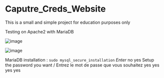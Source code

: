 # Caputre_Creds_Website
This is a small and simple project for education purposes only

Testing on Apache2 with MariaDB


![image](https://github.com/Karmhack/Caputre_Creds_Website/assets/78755695/aa7eae1e-4ac7-47aa-a85b-3c698e23d847)

![image](https://github.com/Karmhack/Caputre_Creds_Website/assets/78755695/6788afa1-f0da-466d-9375-73a67fb26411)

MariaDB installation :
`sudo mysql_secure_installation`
*Enter*
no
yes
Setup the password you want / Entrez le mot de passe que vous souhaitez
yes
yes
yes
yes

